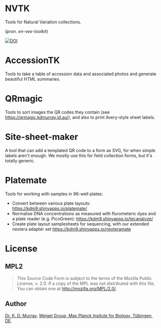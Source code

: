 # NVTK

Tools for Natural Variation collections.

(pron. *en-vee-toolkit*)


[![DOI](https://zenodo.org/badge/DOI/10.5281/zenodo.10049943.svg)](https://doi.org/10.5281/zenodo.10049943)


# AccessionTK

Tools to take a table of accession data and associated photos and generate
beautiful HTML summaries.

# QRmagic

Tools to sort images the QR codes they contain (see
<https://qrmagic.kdmurray.id.au/>), and also to print Avery-style sheet labels.

# Site-sheet-maker

A tool that can add a templated QR code to a form as SVG, for when simple
labels aren't enough. We mostly use this for field collection forms, but it's
totally generic.

# Platemate

Tools for working with samples in 96-well plates:

- Convert between various plate layouts: <https://kdm9.shinyapps.io/platemate/>
- Normalise DNA concentrations as measured with flurometeric dyes and a plate reader (e.g. PicoGreen): <https://kdm9.shinyapps.io/tecanalyze/>
- Create plate layout samplesheets for sequencing, with our extended nextera adapter set <https://kdm9.shinyapps.io/nexteramate>

# License

## MPL2

> This Source Code Form is subject to the terms of the Mozilla Public
> License, v. 2.0. If a copy of the MPL was not distributed with this
> file, You can obtain one at http://mozilla.org/MPL/2.0/.

## Author

[Dr. K. D. Murray](https://kdmurray.id.au), [Weigel Group, Max Planck Insitute for Biology, Tübingen, DE](https://weigelworld.org).
